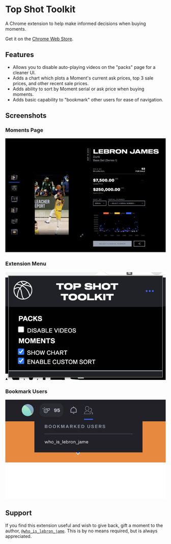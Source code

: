 # Top Shot Toolkit

A Chrome extension to help make informed decisions when buying moments.

Get it on the [Chrome Web Store](https://chrome.google.com/webstore/detail/top-shot-toolkit/nhiijiajgkhdnggjnamiijohbbelagjj).

## Features

* Allows you to disable auto-playing videos on the "packs" page for a cleaner UI.
* Adds a chart which plots a Moment's current ask prices, top 3 sale prices, and other recent sale prices.
* Adds ability to sort by Moment serial or ask price when buying moments.
* Adds basic capability to "bookmark" other users for ease of navigation.

## Screenshots

### Moments Page

![](screenshots/moments.png)

### Extension Menu

![](screenshots/menu.png)

### Bookmark Users

![](screenshots/bookmarked.png)


## Support

If you find this extension useful and wish to give back, gift a moment to the author,
[`@who_is_lebron_jame`](https://www.nbatopshot.com/user/@who_is_lebron_jame). This is by no means required,
but is always appreciated.
